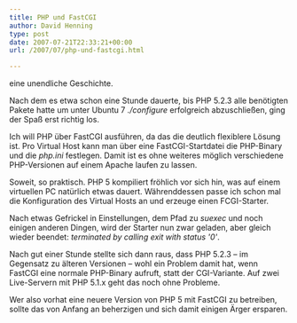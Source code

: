 ```yaml
---
title: PHP und FastCGI
author: David Henning
type: post
date: 2007-07-21T22:33:21+00:00
url: /2007/07/php-und-fastcgi.html

---
```

eine unendliche Geschichte.

Nach dem es etwa schon eine Stunde dauerte, bis PHP 5.2.3 alle benötigten Pakete hatte um unter Ubuntu 7 _./configure_ erfolgreich abzuschließen, ging der Spaß erst richtig los.

Ich will PHP über FastCGI ausführen, da das die deutlich flexiblere Lösung ist. Pro Virtual Host kann man über eine FastCGI-Startdatei die PHP-Binary und die _php.ini_ festlegen. Damit ist es ohne weiteres möglich verschiedene PHP-Versionen auf einem Apache laufen zu lassen.

Soweit, so praktisch. PHP 5 kompiliert fröhlich vor sich hin, was auf einem virtuellen PC natürlich etwas dauert. Währenddessen passe ich schon mal die Konfiguration des Virtual Hosts an und erzeuge einen FCGI-Starter.

Nach etwas Gefrickel in Einstellungen, dem Pfad zu _suexec_ und noch einigen anderen Dingen, wird der Starter nun zwar geladen, aber gleich wieder beendet: _terminated by calling exit with status &apos;0&apos;_.

Nach gut einer Stunde stellte sich dann raus, dass PHP 5.2.3 &#8211; im Gegensatz zu älteren Versionen &#8211; wohl ein Problem damit hat, wenn FastCGI eine normale PHP-Binary aufruft, statt der CGI-Variante. Auf zwei Live-Servern mit PHP 5.1.x geht das noch ohne Probleme.

Wer also vorhat eine neuere Version von PHP 5 mit FastCGI zu betreiben, sollte das von Anfang an beherzigen und sich damit einigen Ärger ersparen.
